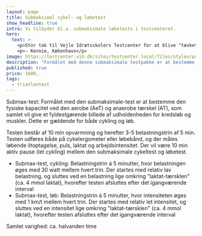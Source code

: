 ```yaml
---
layout: page
title: Submaksimal cykel- og løbetest
show_headline: true
intro: Vi tilbyder bl.a. submaksimale løbetests i testcenteret.
hero:
  text: >-
    <p>Stor tak til Vejle Idrætsskolers Testcenter for at blive "tæsket" igennem på løbebåndet. Det kan varmt anbefales!</p>
    <p>- Kennie, København</p>
image: https://testcenter.vih.dk/sites/testcenter.local/files/styles/panopoly_image_original/public/wysiwyg/icons8-cycling-80.png?itok=h-zmes-r
description: "Formålet med denne submaksimale testpakke er at bestemme den fysiske kapacitet ved den aerobe (AeT) og anaerobe tærskel (AT), som samlet vil give et fyldestgørende billede af udholdenheden for kredsløb og muskler ved både cykling og løb. Der måles løbende iltoptagelse, CO2-udveksling, puls, laktat, arbejdsintensitet og bevægelsesøkonomi. Ud fra dette identificeres træningszoner, der kan bruges i den efterfølgende træningsperiode."
published: true
price: 1600,-
tags:
  - triatlontest
---
```


Submax-test: Formålet med den submaksimale-test er at bestemme den fysiske kapacitet ved den aerobe (AeT) og anaerobe tærskel (AT), som samlet vil give et fyldestgørende billede af udholdenheden for kredsløb og muskler. Dette er gældende for både cykling og løb.

Testen består af 10 min opvarmning og herefter 3-5 belastningstrin af 5 min. Testen udføres både på cykelergometer eller løbebånd, og der måles løbende iltoptagelse, puls, laktat og arbejdsintensitet. Der vil være 10 min aktiv pause (let cykling) mellem den submaksimale cykeltest og løbetest.

- Submax-test, cykling: Belastningstrin á 5 minutter, hvor belastningen øges med 30 watt mellem hvert trin. Der startes med relativ lav belastning, og sluttes ved en belastning lige omkring "laktat-tærsklen" (ca. 4 mmol laktat), hvorefter testen afsluttes efter det igangværende interval
- Submax-test, løb: Belastningstrin á 5 minutter, hvor intensiteten øges med 1 km/t mellem hvert trin. Der startes med relativ let intensitet, og sluttes ved en intensitet lige omkring "laktat-tærsklen" (ca. 4 mmol laktat), hvorefter testen afsluttes efter det igangværende interval

Samlet varighed: ca. halvanden time
